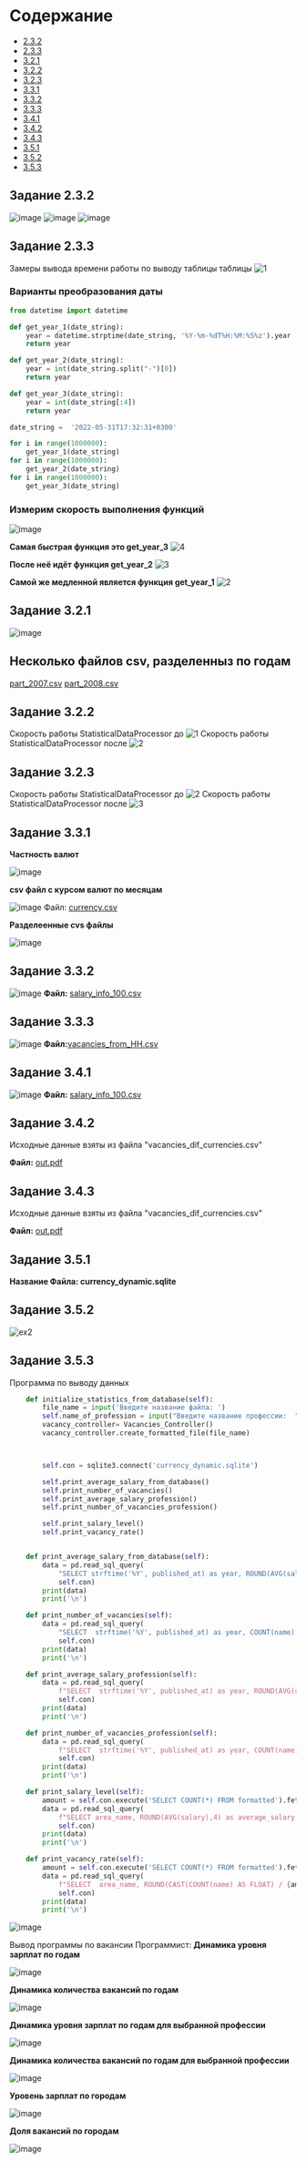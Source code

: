# Содержание
* [2.3.2](#2_3_2)
* [2.3.3](#2_3_3)
* [3.2.1](#3_2_1)
* [3.2.2](#3_2_2)
* [3.2.3](#3_2_3)
* [3.3.1](#3_3_1)
* [3.3.2](#3_3_2)
* [3.3.3](#3_3_3)
* [3.4.1](#3_4_1)
* [3.4.2](#3_4_2)
* [3.4.3](#3_4_3)
* [3.5.1](#3_5_1)
* [3.5.2](#3_5_2)
* [3.5.3](#3_5_3)


## Задание 2.3.2 <a name="2_3_2"></a> 
![image](https://user-images.githubusercontent.com/48649189/204853405-afa7ffda-0594-4c64-bc06-f8cc7d16a888.png)
![image](https://user-images.githubusercontent.com/48649189/204853507-0361ac16-2b98-4238-be16-566684c97458.png)
![image](https://user-images.githubusercontent.com/48649189/204853643-77215a17-8c00-4620-a96c-7b7a3807d399.png)

## Задание 2.3.3 <a name="2_3_3"></a> 
Замеры вывода времени работы по выводу таблицы таблицы
![1](https://user-images.githubusercontent.com/48649189/206187260-b311e32d-a207-4ae8-a7cb-a1a2ca697f62.png)

### Варианты преобразования даты
```Python
from datetime import datetime

def get_year_1(date_string):
    year = datetime.strptime(date_string, '%Y-%m-%dT%H:%M:%S%z').year
    return year

def get_year_2(date_string):
    year = int(date_string.split("-")[0])
    return year

def get_year_3(date_string):
    year = int(date_string[:4])
    return year

date_string =  '2022-05-31T17:32:31+0300'

for i in range(1000000):
    get_year_1(date_string)
for i in range(1000000):
    get_year_2(date_string)
for i in range(1000000):
    get_year_3(date_string)
```
### Измерим скорость выполнения функций
![image](https://user-images.githubusercontent.com/48649189/206188128-c88ffa03-127a-4a1d-924b-fd17a13dcecc.png)

**Самая быстрая функция это get_year_3**
![4](https://user-images.githubusercontent.com/48649189/206187923-27b34e98-44f0-4c82-a3c4-f4eae3768c46.png)

**После неё идёт функция get_year_2**
![3](https://user-images.githubusercontent.com/48649189/206188015-89bbcc66-d69a-4bf6-a8ea-c08dc34c57ff.png)

**Самой же медленной является функция get_year_1**
![2](https://user-images.githubusercontent.com/48649189/206188239-2aede464-983a-4c7b-93d6-8cd0cdcebd21.png)

## Задание 3.2.1 <a name="3_2_1"></a> 

![image](https://user-images.githubusercontent.com/48649189/206664238-6330db43-cc0b-4209-9571-cc9be67e16d4.png)
## Несколько файлов csv, разделенныз по годам
[part_2007.csv](https://github.com/kroflex1/python_HH/files/10193285/part_2007.csv)
[part_2008.csv](https://github.com/kroflex1/python_HH/files/10193288/part_2008.csv)

## Задание 3.2.2 <a name="3_2_2"></a> 

Скорость работы StatisticalDataProcessor до 
![1](https://user-images.githubusercontent.com/48649189/206855618-a77eb59b-1e9d-4d8c-834e-8e680d314787.png)
Скорость работы StatisticalDataProcessor после
![2](https://user-images.githubusercontent.com/48649189/206855635-21174e4c-3ea5-476c-a9ea-003eda1004b5.png)

## Задание 3.2.3 <a name="3_2_3"></a> 

Скорость работы StatisticalDataProcessor до 
![2](https://user-images.githubusercontent.com/48649189/206855635-21174e4c-3ea5-476c-a9ea-003eda1004b5.png)
Скорость работы StatisticalDataProcessor после
![3](https://user-images.githubusercontent.com/48649189/206870409-158406ea-e12f-4b3e-a110-42f7dcb6267a.png)

## Задание 3.3.1 <a name="3_3_1"></a> 
**Частность валют**

![image](https://user-images.githubusercontent.com/48649189/208850302-54c1ccbb-b4c7-4cf7-b3e5-08e75c864fc1.png)

**сsv файл с курсом валют по месяцам**

![image](https://user-images.githubusercontent.com/48649189/208899540-f61ac737-d4ef-438b-a93a-56977ea36441.png)
Файл: [currency.csv](https://github.com/kroflex1/python_HH/files/10277394/currency.csv)

**Разделеенные cvs файлы**

![image](https://user-images.githubusercontent.com/48649189/208851053-bf463667-347a-4ae0-a0ff-8231a452f7ec.png)

## Задание 3.3.2 <a name="3_3_2"></a> 
![image](https://user-images.githubusercontent.com/48649189/208931998-aad8a88d-5423-4247-8ff7-80b3e48ff08e.png)
**Файл:** [salary_info_100.csv](https://github.com/kroflex1/python_HH/files/10278622/salary_info_100.csv)

## Задание 3.3.3 <a name="3_3_3"></a> 
![image](https://user-images.githubusercontent.com/48649189/208973027-3706e640-474d-4aef-87f5-7e33d48179e2.png)
**Файл:**[vacancies_from_HH.csv](https://github.com/kroflex1/python_HH/files/10280097/vacancies_from_HH.csv)

## Задание 3.4.1 <a name="3_4_1"></a> 
![image](https://user-images.githubusercontent.com/48649189/208931998-aad8a88d-5423-4247-8ff7-80b3e48ff08e.png)
**Файл:** [salary_info_100.csv](https://github.com/kroflex1/python_HH/files/10278622/salary_info_100.csv)

## Задание 3.4.2 <a name="3_4_2"></a> 
Исходные данные взяты из файла "vacancies_dif_currencies.csv"

**Файл:** [out.pdf](https://github.com/kroflex1/python_HH/files/10298266/out.pdf)

## Задание 3.4.3 <a name="3_4_3"></a> 
Исходные данные взяты из файла "vacancies_dif_currencies.csv"

**Файл:** [out.pdf](https://github.com/kroflex1/python_HH/files/10300016/out.pdf)

## Задание 3.5.1 <a name="3_5_1"></a> 
**Название Файла: currency_dynamic.sqlite** 


## Задание 3.5.2 <a name="3_5_2"></a> 
![ex2](https://user-images.githubusercontent.com/48649189/209556937-91bbd64c-905e-40cc-904b-b5184359c104.png)



## Задание 3.5.3 <a name="3_5_3"></a> 
Программа по выводу данных
```Python
    def initialize_statistics_from_database(self):
        file_name = input('Введите название файла: ')
        self.name_of_profession = input("Введите название профессии:  ")
        vacancy_controller= Vacancies_Controller()
        vacancy_controller.create_formatted_file(file_name)



        self.con = sqlite3.connect('currency_dynamic.sqlite')

        self.print_average_salary_from_database()
        self.print_number_of_vacancies()
        self.print_average_salary_profession()
        self.print_number_of_vacancies_profession()

        self.print_salary_level()
        self.print_vacancy_rate()


    def print_average_salary_from_database(self):
        data = pd.read_sql_query(
            "SELECT strftime('%Y', published_at) as year, ROUND(AVG(salary), 4) as average_salary FROM formatted GROUP BY strftime('%Y', published_at)",
            self.con)
        print(data)
        print('\n')

    def print_number_of_vacancies(self):
        data = pd.read_sql_query(
            "SELECT  strftime('%Y', published_at) as year, COUNT(name) as count FROM formatted GROUP BY strftime('%Y', published_at)",
            self.con)
        print(data)
        print('\n')

    def print_average_salary_profession(self):
        data = pd.read_sql_query(
            f"SELECT  strftime('%Y', published_at) as year, ROUND(AVG(salary),4) as average_salary FROM formatted WHERE name LIKE '%{self.name_of_profession}%' GROUP BY strftime('%Y', published_at)",
            self.con)
        print(data)
        print('\n')

    def print_number_of_vacancies_profession(self):
        data = pd.read_sql_query(
            f"SELECT  strftime('%Y', published_at) as year, COUNT(name) as count FROM formatted WHERE name LIKE '%{self.name_of_profession}%' GROUP BY strftime('%Y', published_at)",
            self.con)
        print(data)
        print('\n')

    def print_salary_level(self):
        amount = self.con.execute('SELECT COUNT(*) FROM formatted').fetchone()[0]
        data = pd.read_sql_query(
            f"SELECT area_name, ROUND(AVG(salary),4) as average_salary FROM formatted GROUP BY area_name HAVING COUNT(name) >= {amount} / 100 ORDER BY AVG(salary) DESC LIMIT 10",
            self.con)
        print(data)
        print('\n')

    def print_vacancy_rate(self):
        amount = self.con.execute('SELECT COUNT(*) FROM formatted').fetchone()[0]
        data = pd.read_sql_query(
            f"SELECT  area_name, ROUND(CAST(COUNT(name) AS FLOAT) / {amount},4) as rate  FROM formatted GROUP BY area_name HAVING COUNT(name) >= {amount}/ 100 ORDER BY COUNT(name) / {amount} DESC LIMIT 10",
            self.con)
        print(data)
        print('\n')
```

![image](https://user-images.githubusercontent.com/48649189/209555810-28484d05-d44a-4294-b9e1-0871b0437c17.png)

Вывод программы по вакансии Программист:
**Динамика уровня зарплат по годам**

![image](https://user-images.githubusercontent.com/48649189/209555850-39c718f5-aecb-4da0-a906-def816d7f42f.png)

**Динамика количества вакансий по годам**

![image](https://user-images.githubusercontent.com/48649189/209555976-411f77d5-d277-4346-b62a-e34a1c65c877.png)

**Динамика уровня зарплат по годам для выбранной профессии**

![image](https://user-images.githubusercontent.com/48649189/209555994-040b4ec6-8d51-4122-82e7-78c78e0979c5.png)

**Динамика количества вакансий по годам для выбранной профессии**

![image](https://user-images.githubusercontent.com/48649189/209556016-738927c5-d3f2-45bb-b44a-50b8b20b3748.png)

**Уровень зарплат по городам**

![image](https://user-images.githubusercontent.com/48649189/209556031-8dde2388-d92d-4c2b-b5be-09d8e1beb7df.png)

**Доля вакансий по городам**

![image](https://user-images.githubusercontent.com/48649189/209556050-ea32f0bd-3381-4167-be7f-6d1078b00428.png)













